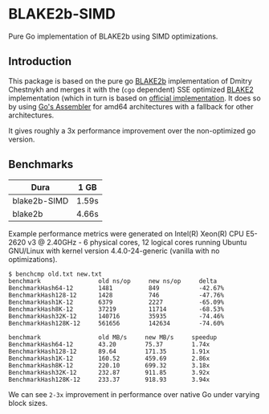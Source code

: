 BLAKE2b-SIMD
============

Pure Go implementation of BLAKE2b using SIMD optimizations.

Introduction
------------

This package is based on the pure go [BLAKE2b](https://github.com/dchest/blake2b) implementation of Dmitry Chestnykh and merges it with the (`cgo` dependent) SSE optimized [BLAKE2](https://github.com/codahale/blake2) implementation (which in turn is based on [official implementation](https://github.com/BLAKE2/BLAKE2). It does so by using [Go's Assembler](https://golang.org/doc/asm) for amd64 architectures with a fallback for other architectures.

It gives roughly a 3x performance improvement over the non-optimized go version.

Benchmarks
----------

| Dura          |  1 GB |
| ------------- |:-----:|
| blake2b-SIMD  | 1.59s |
| blake2b       | 4.66s |


Example performance metrics were generated on  Intel(R) Xeon(R) CPU E5-2620 v3 @ 2.40GHz - 6 physical cores, 12 logical cores running Ubuntu GNU/Linux with kernel version 4.4.0-24-generic (vanilla with no optimizations).

```
$ benchcmp old.txt new.txt
benchmark                old ns/op     new ns/op     delta
BenchmarkHash64-12       1481          849           -42.67%
BenchmarkHash128-12      1428          746           -47.76%
BenchmarkHash1K-12       6379          2227          -65.09%
BenchmarkHash8K-12       37219         11714         -68.53%
BenchmarkHash32K-12      140716        35935         -74.46%
BenchmarkHash128K-12     561656        142634        -74.60%

benchmark                old MB/s     new MB/s     speedup
BenchmarkHash64-12       43.20        75.37        1.74x
BenchmarkHash128-12      89.64        171.35       1.91x
BenchmarkHash1K-12       160.52       459.69       2.86x
BenchmarkHash8K-12       220.10       699.32       3.18x
BenchmarkHash32K-12      232.87       911.85       3.92x
BenchmarkHash128K-12     233.37       918.93       3.94x
```

We can see `2-3x` improvement in performance over native Go under varying block sizes.